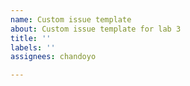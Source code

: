 ```yaml
---
name: Custom issue template
about: Custom issue template for lab 3
title: ''
labels: ''
assignees: chandoyo

---
```



